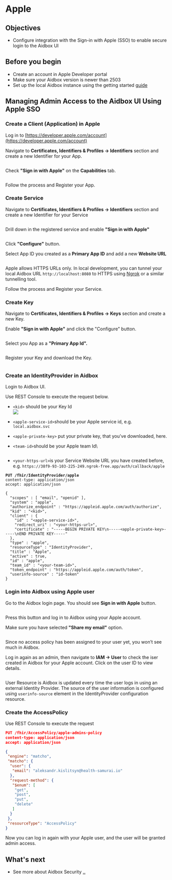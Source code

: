 # Apple

## Objectives

* Configure integration with the Sign-in with Apple (SSO) to enable secure login to the Aidbox UI

## Before you begin

* Create an account in Apple Developer portal
* Make sure your Aidbox version is newer than 2503
* Set up the local Aidbox instance using the getting started [guide](../../../getting-started/run-aidbox-locally.md)

## Managing Admin Access to the Aidbox UI Using Apple SSO

### Create a Client (Application) in Apple

Log in to [https://developer.apple.com/account](https://developer.apple.com/account)

Navigate to **Certificates, Identifiers & Profiles -> Identifiers** section and create a new Identifier for your App.

<figure><img src="../../../../.gitbook/assets/bf2178e2-7019-4ac6-9007-625fe9bca21a.png" alt=""><figcaption></figcaption></figure>

Check **"Sign in with Apple"** on the **Capabilities** tab.

<figure><img src="../../../../.gitbook/assets/ff2489ff-d2d0-405c-aa5c-9b624c31abb8.png" alt=""><figcaption></figcaption></figure>

Follow the process and Register your App.

### Create Service

Navigate to **Certificates, Identifiers & Profiles -> Identifiers** section and create a new Identifier for your Service

<figure><img src="../../../../.gitbook/assets/9812dd90-f195-48a8-b2a4-a5343c33cfc9.png" alt=""><figcaption></figcaption></figure>

Drill down in the registered service and enable **"Sign in with Apple"**

<figure><img src="../../../../.gitbook/assets/51a76a8b-0c63-446a-a769-6d619e20bbf1.png" alt=""><figcaption></figcaption></figure>

Click **"Configure"** button.

Select App ID you created as a **Primary App ID** and add a new **Website URL**

<figure><img src="../../../../.gitbook/assets/8594dcdf-d0df-4e4b-8d2a-f1e3406d1fa7.png" alt=""><figcaption></figcaption></figure>

Apple allows  HTTPS URLs only. In local development, you can tunnel your local Aidbox URL `http://localhost:8080` to HTTPS using [Ngrok](https://ngrok.com) or a similar tunnelling tool.

Follow the process and Register your Service.

### Create Key

Navigate to **Certificates, Identifiers & Profiles -> Keys** section and create a new Key.

Enable **"Sign in with Apple"** and click the "Configure" button.

&#x20;

<figure><img src="../../../../.gitbook/assets/e4af8049-9a10-426f-9f5a-106875943c55.png" alt=""><figcaption></figcaption></figure>

Select you App as a **"Primary App Id".**

<figure><img src="../../../../.gitbook/assets/ef4d2ded-8ab8-434d-a9cc-c21182746d56.png" alt=""><figcaption></figcaption></figure>

Register your Key and download the Key.

<figure><img src="../../../../.gitbook/assets/a0f7debd-f510-498e-9790-cc90375f641f.png" alt=""><figcaption></figcaption></figure>

### Create an IdentityProvider in Aidbox

Login to Aidbox UI.&#x20;

Use REST Console to execute the request below.

* `<kid>` should be your Key Id\
  ![](<../../../../.gitbook/assets/image (146).png>)
* `<apple-service-id>`should be your Apple service id, e.g. `local.aidbox.svc`
* `<apple-private-key>` put your private key, that you've downloaded, here.
*   `<team-id>`should be your Apple team Id\


    <figure><img src="../../../../.gitbook/assets/796a1e78-78a9-4afc-94b6-9096f9d7c3a0.png" alt=""><figcaption></figcaption></figure>
* `<your-https-url>`is your Service Website URL you have created before, e.g.  `https://38f9-93-103-225-249.ngrok-free.app/auth/callback/apple`

<pre class="language-json"><code class="lang-json"><strong>PUT /fhir/IdentityProvider/apple
</strong>content-type: application/json
accept: application/json

{
  "scopes" : [ "email", "openid" ],
  "system" : "apple",
  "authorize_endpoint" : "https://appleid.apple.com/auth/authorize",
  "kid" : "&#x3C;kid>",
  "client" : {
    "id" : "&#x3C;apple-service-id>",
    "redirect_uri" : "&#x3C;your-https-url>",
    "certificate" : "-----BEGIN PRIVATE KEY\n-----&#x3C;apple-private-key>-----\nEND PRIVATE KEY-----"
  },
  "type" : "apple",
  "resourceType" : "IdentityProvider",
  "title" : "Apple",
  "active" : true,
  "id" : "apple",
  "team_id" : "&#x3C;your-team-id>",
  "token_endpoint" : "https://appleid.apple.com/auth/token",
  "userinfo-source" : "id-token"
}
</code></pre>

### Login into Aidbox using Apple user

Go to the Aidbox login page. You should see **Sign in with Apple** button.&#x20;



<img src="../../../../.gitbook/assets/f5113176-0232-4486-a373-701b46ef6c5e.png" alt="" data-size="original">



Press this button and log in to Aidbox using your Apple account.

Make sure you have selected **"Share my email"** option.

<figure><img src="../../../../.gitbook/assets/4151b70c-5a6d-4e16-b5ef-4ac136560801.png" alt=""><figcaption></figcaption></figure>

Since no access policy has been assigned to your user yet, you won’t see much in Aidbox.

Log in again as an admin, then navigate to **IAM -> User** to check the iser created in Aidbox for your Apple account. Click on the user ID to view details.

<figure><img src="../../../../.gitbook/assets/b0efbea8-05aa-4204-bc85-8f7081718b3a.png" alt=""><figcaption></figcaption></figure>

User Resource is Aidbox is updated every time the user logs in using an external Identity Provider. The source of the user information is configured using `userinfo-source` element in the IdentityProvider configuration resource.&#x20;

### Create the AccessPolicy

Use REST Console to execute the request

```json
PUT /fhir/AccessPolicy/apple-admins-policy
content-type: application/json
accept: application/json

{
 "engine": "matcho",
 "matcho": {
  "user": {
   "email": "aleksandr.kislitsyn@health-samurai.io"
  },
  "request-method": {
   "$enum": [
    "get",
    "post",
    "put",
    "delete"
   ]
  }
 },
 "resourceType": "AccessPolicy"
}
```

Now you can log in again with your Apple user, and the user will be granted admin access.

## What's next

* See more about Aidbox Security [..](../README.md)
